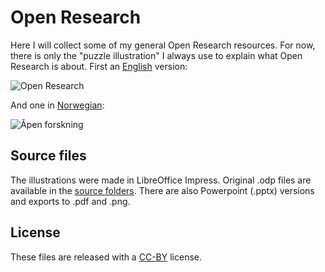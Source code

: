 # Open Research

Here I will collect some of my general Open Research resources. For now, there is only the "puzzle illustration" I always use to explain what Open Research is about. First an [English](https://github.com/alexarje/open-research/tree/main/puzzle-illustration/English) version: 

![Open Research](https://www.arj.no/wp-content/2021/09/open-research-puzzle.png)

And one in [Norwegian](https://github.com/alexarje/open-research/tree/main/puzzle-illustration/Norwegian): 

![Åpen forskning](https://www.arj.no/wp-content/2021/09/Apen-forskning-puslespill-2048x865.png)

## Source files

The illustrations were made in LibreOffice Impress. Original .odp files are available in the [source folders](https://github.com/alexarje/open-research/tree/main/puzzle-illustration). There are also Powerpoint (.pptx) versions and exports to .pdf and .png.

## License

These files are released with a [CC-BY](https://creativecommons.org/licenses/by/4.0/) license.
